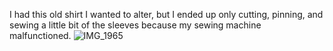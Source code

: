 I had this old shirt I wanted to alter, but I ended up only cutting, pinning, and sewing a little bit of the sleeves because my sewing machine malfunctioned. 
![IMG_1965](https://github.com/user-attachments/assets/71311ae6-f1be-45f1-be66-629515eee622)
